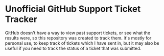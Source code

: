 # Unofficial GitHub Support Ticket Tracker

GitHub doesn't have a way to view past support tickets, or see what the results were, so this repository was created to track them.  It's mostly for personal use, to keep track of tickets which I have sent in, but it may also be useful if you need to track the status of a ticket that was submitted.
